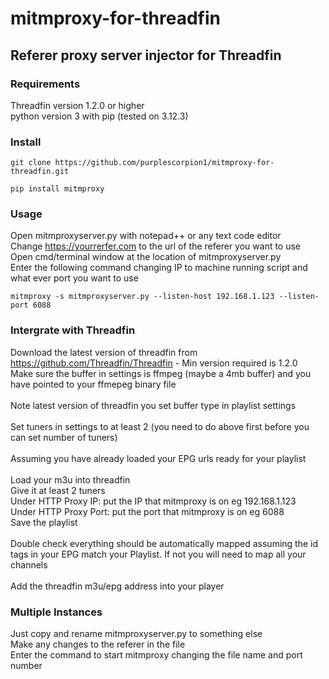 # mitmproxy-for-threadfin
## Referer proxy server injector for Threadfin

### Requirements
Threadfin version 1.2.0 or higher <br>
python version 3 with pip (tested on 3.12.3)

### Install
```
git clone https://github.com/purplescorpion1/mitmproxy-for-threadfin.git
``` 
```
pip install mitmproxy
```

### Usage
Open mitmproxyserver.py with notepad++ or any text code editor <br>
Change https://yourrerfer.com to the url of the referer you want to use <br>
Open cmd/terminal window at the location of mitmproxyserver.py <br>
Enter the following command changing IP to machine running script and what ever port you want to use
```
mitmproxy -s mitmproxyserver.py --listen-host 192.168.1.123 --listen-port 6088
```

### Intergrate with Threadfin

Download the latest version of threadfin from https://github.com/Threadfin/Threadfin - Min version required is 1.2.0 <br>
Make sure the buffer in settings is ffmpeg (maybe a 4mb buffer) and you have pointed to your ffmepeg binary file <br>
<br>
Note latest version of threadfin you set buffer type in playlist settings <br>
<br>
Set tuners in settings to at least 2 (you need to do above first before you can set number of tuners) <br>
<br>
Assuming you have already loaded your EPG urls ready for your playlist <br>
<br>
Load your m3u into threadfin <br>
Give it at least 2 tuners <br>
Under HTTP Proxy IP: put the IP that mitmproxy is on eg 192.168.1.123 <br>
Under HTTP Proxy Port: put the port that mitmproxy is on eg 6088 <br>
Save the playlist <br>
<br>
Double check everything should be automatically mapped assuming the id tags in your EPG match your Playlist. If not you will need to map all your channels <br>
<br>
Add the threadfin m3u/epg address into your player

### Multiple Instances
Just copy and rename mitmproxyserver.py to something else <br>
Make any changes to the referer in the file <br>
Enter the command to start mitmproxy changing the file name and port number <br>

